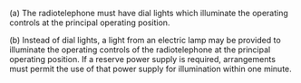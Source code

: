 (a) The radiotelephone must have dial lights which illuminate the operating controls at the principal operating position.

(b) Instead of dial lights, a light from an electric lamp may be provided to illuminate the operating controls of the radiotelephone at the principal operating position. If a reserve power supply is required, arrangements must permit the use of that power supply for illumination within one minute.

